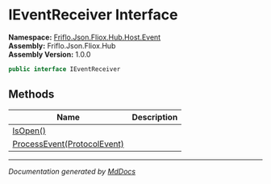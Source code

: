 ﻿<!--  
  <auto-generated>   
    The contents of this file were generated by a tool.  
    Changes to this file may be list if the file is regenerated  
  </auto-generated>   
-->

# IEventReceiver Interface

**Namespace:** [Friflo.Json.Fliox.Hub.Host.Event](../index.md)  
**Assembly:** Friflo.Json.Fliox.Hub  
**Assembly Version:** 1.0.0

```csharp
public interface IEventReceiver
```

## Methods

| Name                                                   | Description |
| ------------------------------------------------------ | ----------- |
| [IsOpen()](methods/IsOpen.md)                          |             |
| [ProcessEvent(ProtocolEvent)](methods/ProcessEvent.md) |             |

___

*Documentation generated by [MdDocs](https://github.com/ap0llo/mddocs)*

